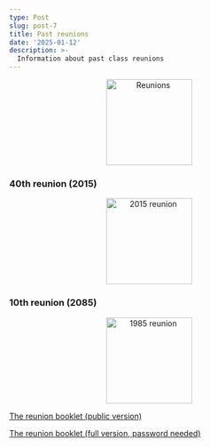 ```yaml
---
type: Post
slug: post-7
title: Past reunions
date: '2025-01-12'
description: >-
  Information about past class reunions
---
```



<p align="center"><img eleventy:widths="300" eleventy:formats="webp" height="155px" width="155px" src="/images/reunion.jpeg" alt="Reunions"></a></p>

### 40th reunion (2015)

<p align="center"><a href="/assets/fargo-north-spartans-class-of-1975-40th-reunion-2015.jpeg"><img class="w-full" eleventy:widths="960" eleventy:formats="webp" height="155px" width="155px" src="/images/fargo-north-spartans-class-of-1975-40th-reunion-2015.jpeg" alt="2015 reunion"></a></p>




### 10th reunion (2085)

<p align="center"><a href="/assets/FNHS 1975 10-year class reunion.jpeg"><img class="w-full" eleventy:widths="960" eleventy:formats="webp" height="155px" width="155px" src="/images/FNHS 1975 10-year class reunion.jpeg" alt="1985 reunion"></a></p>

<p><a href="https://drive.proton.me/urls/SW8P5YDNMC#g39jUYqxXnwT" target="_blank">The reunion booklet (public version)</a></p>

<p><a href="https://drive.proton.me/urls/N6R7GYJ7P8#ZCYbHZkfxj38" target="_blank">The reunion booklet (full version, password needed)</a></p>
